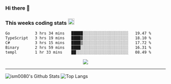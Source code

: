 ### Hi there 👋

<!--START_SECTION:giphy-->
<!--END_SECTION:giphy-->

### This weeks coding stats <img src="https://media1.giphy.com/media/LmNwrBhejkK9EFP504/giphy.gif?cid=ecf05e4723nsktnyyj53u162g7cy5rjqfg6gz06kxdg5y55g&rid=giphy.gif" width="20" height="20" />
<!--START_SECTION:waka-->

```txt
Go           3 hrs 34 mins   █████░░░░░░░░░░░░░░░░░░░░   19.47 %
TypeScript   3 hrs 19 mins   ████▓░░░░░░░░░░░░░░░░░░░░   18.10 %
C#           3 hrs 15 mins   ████▒░░░░░░░░░░░░░░░░░░░░   17.72 %
Binary       2 hrs 59 mins   ████░░░░░░░░░░░░░░░░░░░░░   16.31 %
templ        1 hr 33 mins    ██░░░░░░░░░░░░░░░░░░░░░░░   08.49 %
```

<!--END_SECTION:waka-->

<!--START_SECTION:comicstrip-->
<p align="center">
 <a href="https://xkcd.com/">
 <img src="https://imgs.xkcd.com/comics/types_of_eclipse_photo.png" />
</a>
</p>
<!--END_SECTION:comicstrip-->

---

![ism0080's Github Stats](https://github-readme-stats.vercel.app/api?username=ism0080&show_icons=true%hide_border=true&hide=issues)
![Top Langs](https://github-readme-stats.vercel.app/api/top-langs/?username=ism0080&layout=compact)

<!--
**ism0080/ism0080** is a ✨ _special_ ✨ repository because its `README.md` (this file) appears on your GitHub profile.

Here are some ideas to get you started:

- 🔭 I’m currently working on ...
- 🌱 I’m currently learning ...
- 👯 I’m looking to collaborate on ...
- 🤔 I’m looking for help with ...
- 💬 Ask me about ...
- 📫 How to reach me: ...
- 😄 Pronouns: ...
- ⚡ Fun fact: ...
-->
